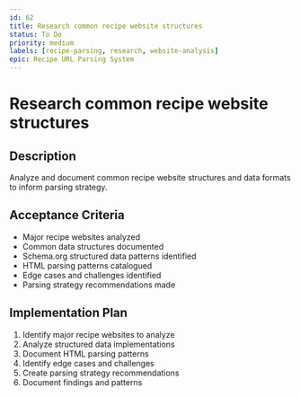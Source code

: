 ```yaml
---
id: 62
title: Research common recipe website structures
status: To Do
priority: medium
labels: [recipe-parsing, research, website-analysis]
epic: Recipe URL Parsing System
---
```


# Research common recipe website structures

## Description
Analyze and document common recipe website structures and data formats to inform parsing strategy.

## Acceptance Criteria
- Major recipe websites analyzed
- Common data structures documented
- Schema.org structured data patterns identified
- HTML parsing patterns catalogued
- Edge cases and challenges identified
- Parsing strategy recommendations made

## Implementation Plan
1. Identify major recipe websites to analyze
2. Analyze structured data implementations
3. Document HTML parsing patterns
4. Identify edge cases and challenges
5. Create parsing strategy recommendations
6. Document findings and patterns
